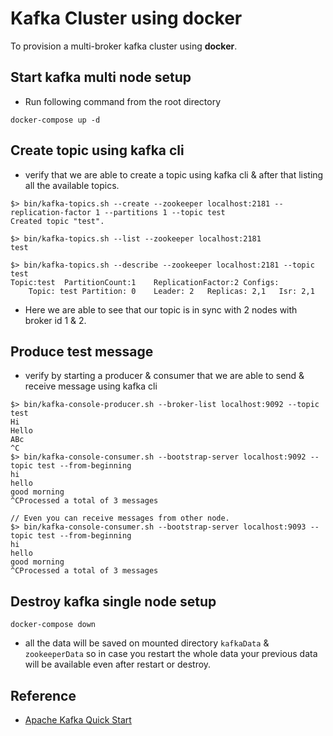 # Kafka Cluster using docker

To provision a multi-broker kafka cluster using **docker**.

## Start kafka multi node setup

- Run following command from the root directory

```
docker-compose up -d
```

## Create topic using kafka cli 

- verify that we are able to create a topic using kafka cli & after that listing all the available topics.

``` 
$> bin/kafka-topics.sh --create --zookeeper localhost:2181 --replication-factor 1 --partitions 1 --topic test
Created topic "test".

$> bin/kafka-topics.sh --list --zookeeper localhost:2181
test

$> bin/kafka-topics.sh --describe --zookeeper localhost:2181 --topic test
Topic:test	PartitionCount:1	ReplicationFactor:2	Configs:
	Topic: test	Partition: 0	Leader: 2	Replicas: 2,1	Isr: 2,1
```

- Here we are able to see that our topic is in sync with 2 nodes with broker id 1 & 2.

## Produce test message 
 
- verify by starting a producer & consumer that we are able to send & receive message using kafka cli

```
$> bin/kafka-console-producer.sh --broker-list localhost:9092 --topic test
Hi
Hello
ABc
^C
$> bin/kafka-console-consumer.sh --bootstrap-server localhost:9092 --topic test --from-beginning
hi
hello
good morning
^CProcessed a total of 3 messages

// Even you can receive messages from other node.
$> bin/kafka-console-consumer.sh --bootstrap-server localhost:9093 --topic test --from-beginning
hi
hello
good morning
^CProcessed a total of 3 messages
```


## Destroy kafka single node setup

```
docker-compose down
```

- all the data will be saved on mounted directory `kafkaData` & `zookeeperData` so in case you restart the whole data your previous data will be available even after restart or destroy.

## Reference

- [Apache Kafka Quick Start](http://kafka.apache.org/quickstart)